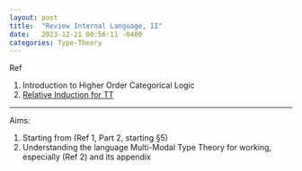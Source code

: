 ```yaml
---
layout: post
title:  "Review Internal Language, II"
date:   2023-12-21 00:56:11 -0400
categories: Type-Theory
---
```


Ref
1. Introduction to Higher Order Categorical Logic
2. [Relative Induction for TT](https://arxiv.org/pdf/2102.11649.pdf) 


***
Aims:
1. Starting from (Ref 1, Part 2, starting §5)
2. Understanding the language Multi-Modal Type Theory for working, especially (Ref 2) and its appendix

